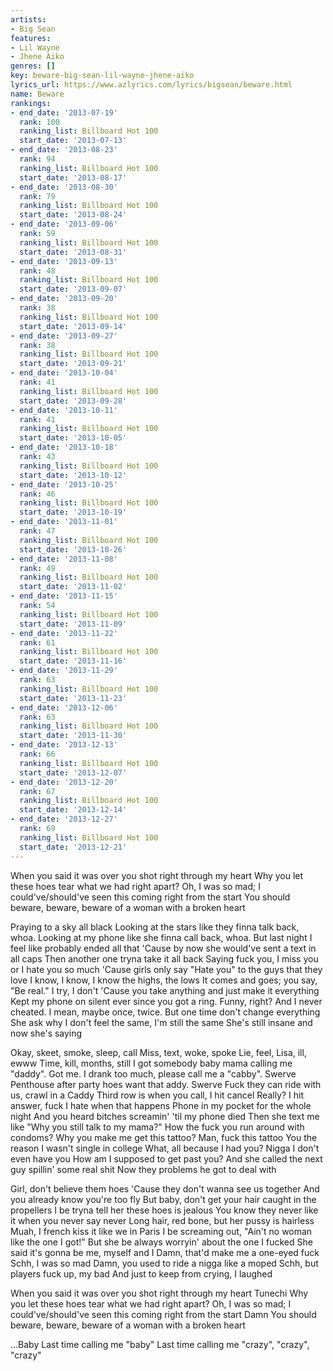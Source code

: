 ```yaml
---
artists:
- Big Sean
features:
- Lil Wayne
- Jhene Aiko
genres: []
key: beware-big-sean-lil-wayne-jhene-aiko
lyrics_url: https://www.azlyrics.com/lyrics/bigsean/beware.html
name: Beware
rankings:
- end_date: '2013-07-19'
  rank: 100
  ranking_list: Billboard Hot 100
  start_date: '2013-07-13'
- end_date: '2013-08-23'
  rank: 94
  ranking_list: Billboard Hot 100
  start_date: '2013-08-17'
- end_date: '2013-08-30'
  rank: 79
  ranking_list: Billboard Hot 100
  start_date: '2013-08-24'
- end_date: '2013-09-06'
  rank: 59
  ranking_list: Billboard Hot 100
  start_date: '2013-08-31'
- end_date: '2013-09-13'
  rank: 48
  ranking_list: Billboard Hot 100
  start_date: '2013-09-07'
- end_date: '2013-09-20'
  rank: 38
  ranking_list: Billboard Hot 100
  start_date: '2013-09-14'
- end_date: '2013-09-27'
  rank: 38
  ranking_list: Billboard Hot 100
  start_date: '2013-09-21'
- end_date: '2013-10-04'
  rank: 41
  ranking_list: Billboard Hot 100
  start_date: '2013-09-28'
- end_date: '2013-10-11'
  rank: 41
  ranking_list: Billboard Hot 100
  start_date: '2013-10-05'
- end_date: '2013-10-18'
  rank: 43
  ranking_list: Billboard Hot 100
  start_date: '2013-10-12'
- end_date: '2013-10-25'
  rank: 46
  ranking_list: Billboard Hot 100
  start_date: '2013-10-19'
- end_date: '2013-11-01'
  rank: 47
  ranking_list: Billboard Hot 100
  start_date: '2013-10-26'
- end_date: '2013-11-08'
  rank: 49
  ranking_list: Billboard Hot 100
  start_date: '2013-11-02'
- end_date: '2013-11-15'
  rank: 54
  ranking_list: Billboard Hot 100
  start_date: '2013-11-09'
- end_date: '2013-11-22'
  rank: 61
  ranking_list: Billboard Hot 100
  start_date: '2013-11-16'
- end_date: '2013-11-29'
  rank: 63
  ranking_list: Billboard Hot 100
  start_date: '2013-11-23'
- end_date: '2013-12-06'
  rank: 63
  ranking_list: Billboard Hot 100
  start_date: '2013-11-30'
- end_date: '2013-12-13'
  rank: 66
  ranking_list: Billboard Hot 100
  start_date: '2013-12-07'
- end_date: '2013-12-20'
  rank: 67
  ranking_list: Billboard Hot 100
  start_date: '2013-12-14'
- end_date: '2013-12-27'
  rank: 69
  ranking_list: Billboard Hot 100
  start_date: '2013-12-21'
---
```



When you said it was over you shot right through my heart
Why you let these hoes tear what we had right apart?
Oh, I was so mad; I could've/should've seen this coming right from the start
You should beware, beware, beware of a woman with a broken heart


Praying to a sky all black
Looking at the stars like they finna talk back, whoa.
Looking at my phone like she finna call back, whoa.
But last night I feel like probably ended all that
'Cause by now she would've sent a text in all caps
Then another one tryna take it all back
Saying fuck you, I miss you or I hate you so much
'Cause girls only say "Hate you" to the guys that they love
I know, I know, I know the highs, the lows
It comes and goes; you say, "Be real." I try, I don't
'Cause you take anything and just make it everything
Kept my phone on silent ever since you got a ring. Funny, right?
And I never cheated. I mean, maybe once, twice.
But one time don't change everything
She ask why I don't feel the same, I'm still the same
She's still insane and now she's saying




Okay, skeet, smoke, sleep, call
Miss, text, woke, spoke
Lie, feel, Lisa, ill, ewww
Time, kill, months, still
I got somebody baby mama calling me "daddy". Got me.
I drank too much, please call me a "cabby". Swerve
Penthouse after party hoes want that addy. Swerve
Fuck they can ride with us, crawl in a Caddy
Third row is when you call, I hit cancel
Really? I hit answer, fuck I hate when that happens
Phone in my pocket for the whole night
And you heard bitches screamin' 'til my phone died
Then she text me like "Why you still talk to my mama?"
How the fuck you run around with condoms?
Why you make me get this tattoo?
Man, fuck this tattoo
You the reason I wasn't single in college
What, all because I had you?
Nigga I don't even have you
How am I supposed to get past you?
And she called the next guy spillin' some real shit
Now they problems he got to deal with

Girl, don't believe them hoes
'Cause they don't wanna see us together
And you already know you're too fly
But baby, don't get your hair caught in the propellers
I be tryna tell her these hoes is jealous
You know they never like it when you never say never
Long hair, red bone, but her pussy is hairless
Muah, I french kiss it like we in Paris
I be screaming out, "Ain't no woman like the one I got!"
But she be always worryin' about the one I fucked
She said it's gonna be me, myself and I
Damn, that'd make me a one-eyed fuck
Schh, I was so mad
Damn, you used to ride a nigga like a moped
Schh, but players fuck up, my bad
And just to keep from crying, I laughed


When you said it was over you shot right through my heart
Tunechi
Why you let these hoes tear what we had right apart?
Oh, I was so mad; I could've/should've seen this coming right from the start
Damn
You should beware, beware, beware of a woman with a broken heart


...Baby
Last time calling me "baby"
Last time calling me "crazy", "crazy", "crazy"



